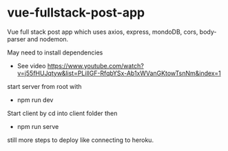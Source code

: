 # vue-fullstack-post-app

Vue full stack post app which uses axios, express, mondoDB, cors, body-parser and nodemon.

May need to install dependencies
  - See video https://www.youtube.com/watch?v=j55fHUJqtyw&list=PLillGF-RfqbYSx-Ab1xWVanGKtowTsnNm&index=1
  
start server from root with 
  - npm run dev
  
Start client by cd into client folder then
  - npm run serve
  
still more steps to deploy like connecting to heroku.
